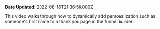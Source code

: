 **Date Updated:** 2022-08-16T21:36:58.000Z

This video walks through how to dynamically add personalization such as someone's first name to a thank you page in the funnel builder:
  
  